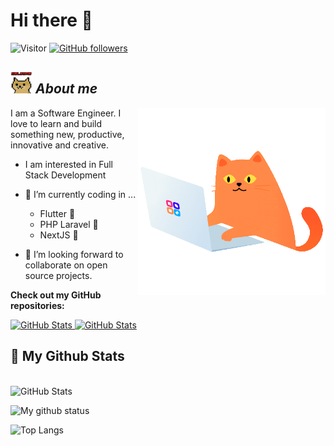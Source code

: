# Hi there 👋 
![Visitor](https://visitor-badge.laobi.icu/badge?page_id=a-touman.repoName) [![GitHub followers](https://img.shields.io/github/followers/a-touman.svg?style=social&label=Follow)](https://github.com/a-touman?tab=followers)<br/>




## <img src="https://github.com/a-touman/a-touman/blob/main/wlcmdoge.gif" width="35px">&nbsp;***About me***


<img align = "right" width="300" height="300" src="https://github.com/a-touman/a-touman/blob/main/catcoding.gif" >


I am a Software Engineer. I love to learn and build something new, productive, innovative and creative.


* I am interested in Full Stack Development
- 🌱 I’m currently coding in ...
  - Flutter 📱
  - PHP Laravel 🚀
  - NextJS 💎
  
- 👯 I’m looking forward to collaborate on open source projects.




__Check out my GitHub repositories:__
<div>
  <p>
    <a href="https://github.com/m-amin/quran-riwayat.git">
      <img src="https://github-readme-stats.vercel.app/api/pin/?username=m-amin&repo=quran-riwayat" alt="GitHub Stats" />
    </a>
    <a href="https://github.com/a-touman/COVID19-ANALYZER-MAP.git">
      <img src="https://github-readme-stats.vercel.app/api/pin/?username=a-touman&repo=COVID19-ANALYZER-MAP" alt="GitHub Stats" />
    </a>
  </p>
</div>


<h2>👀 My Github Stats</h2>

<div>
  
  <p align="left"> <br/>
    <img src="https://github-readme-streak-stats.herokuapp.com/?user=a-touman" alt="GitHub Stats" /> <br/>
  
</div>


![My github status](https://github-readme-stats.vercel.app/api?username=a-touman&show_icons=true&include_all_commits=true)

![Top Langs](https://github-readme-stats.vercel.app/api/top-langs/?username=a-touman&layout=compact)
